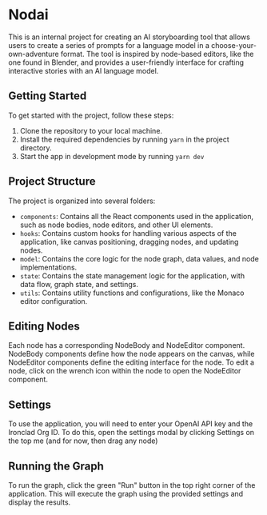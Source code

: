 # Nodai

This is an internal project for creating an AI storyboarding tool that allows users to create a series of prompts for a language model in a choose-your-own-adventure format. The tool is inspired by node-based editors, like the one found in Blender, and provides a user-friendly interface for crafting interactive stories with an AI language model.

## Getting Started

To get started with the project, follow these steps:

1. Clone the repository to your local machine.
2. Install the required dependencies by running `yarn` in the project directory.
3. Start the app in development mode by running `yarn dev`

## Project Structure

The project is organized into several folders:

- `components`: Contains all the React components used in the application, such as node bodies, node editors, and other UI elements.
- `hooks`: Contains custom hooks for handling various aspects of the application, like canvas positioning, dragging nodes, and updating nodes.
- `model`: Contains the core logic for the node graph, data values, and node implementations.
- `state`: Contains the state management logic for the application, with data flow, graph state, and settings.
- `utils`: Contains utility functions and configurations, like the Monaco editor configuration.

## Editing Nodes

Each node has a corresponding NodeBody and NodeEditor component. NodeBody components define how the node appears on the canvas, while NodeEditor components define the editing interface for the node. To edit a node, click on the wrench icon within the node to open the NodeEditor component.

## Settings

To use the application, you will need to enter your OpenAI API key and the Ironclad Org ID. To do this, open the settings modal by clicking Settings on the top me (and for now, then drag any node)

## Running the Graph

To run the graph, click the green "Run" button in the top right corner of the application. This will execute the graph using the provided settings and display the results.
